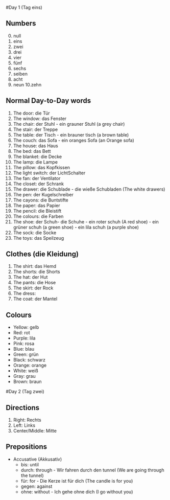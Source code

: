 #Day 1 (Tag eins)

## Numbers

0. null
1. eins
2. zwei
3. drei
4. vier
5. fünf
6. sechs
7. seiben
8. acht
9. neun
10.zehn

## Normal Day-to-Day words

1. 	The door: die Tür
2. 	The window: das Fenster
3. 	The chair: der Stuhl - ein grauner Stuhl (a grey chair)
4. 	The stair: der Treppe 
5. 	The table: der Tisch - ein brauner tisch (a brown table)
6. 	The couch: das Sofa - ein oranges Sofa (an Orange sofa)
7. 	The house: das Haus
8. 	The bed: das Bett 
9. 	The blanket: die Decke
10. The lamp: die Lampe
11. The pillow: das Kopfkissen
12. The light switch: der LichtSchalter
13. The fan: der Ventilator
13. The closet: der Schrank
14. The drawer: die Schublade - die wieße Schubladen (The white drawers)
15. The pen: der Kugelschreiber
16. The cayons: die Buntstifte
13. The paper: das Papier
14. The pencil: die Bleistift
15. The colours: die Farben
16. The shoe: der Schuh- die Schuhe - ein roter schuh (A red shoe) - ein grüner schuh (a green shoe) - ein lila schuh (a purple shoe)
17. The sock: die Socke
18. The toys: das Speilzeug

## Clothes (die Kleidung)
1. 	The shirt: das Hemd
2. 	The shorts: die Shorts
3. 	The hat: der Hut
4. 	The pants: die Hose
5. 	The skirt: der Rock
6. 	The dress: 
7. 	The coat: der Mantel


## Colours


* Yellow: gelb
* Red: rot
* Purple: lila
* Pink: rosa
* Blue: blau
* Green: grün
* Black: schwarz
* Orange: orange
* White: weiß
* Gray: grau
* Brown: braun


#Day 2 (Tag zwei)

## Directions
1. Right: Rechts
2. Left: Links
3. Center/Middle: Mitte

## Prepositions

* Accusative (Akkusativ)
	* bis: until
	* durch: through - Wir fahren durch den tunnel (We are going through the tunnel)
	* für: for - Die Kerze ist für dich (The candle is for you)
	* gegen: against
	* ohne: without - Ich gehe ohne dich (I go without you)

